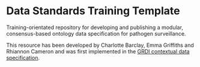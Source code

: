 # Data Standards Training Template



Training-orientated repository for developing and publishing a modular, consensus-based ontology data specification for pathogen surveillance.



This resource has been developed by Charlotte Barclay, Emma Griffiths and Rhiannon Cameron and was first implemented in the [GRDI contextual data specification](https://github.com/cidgoh/GRDI\_AMR\_One\_Health).



